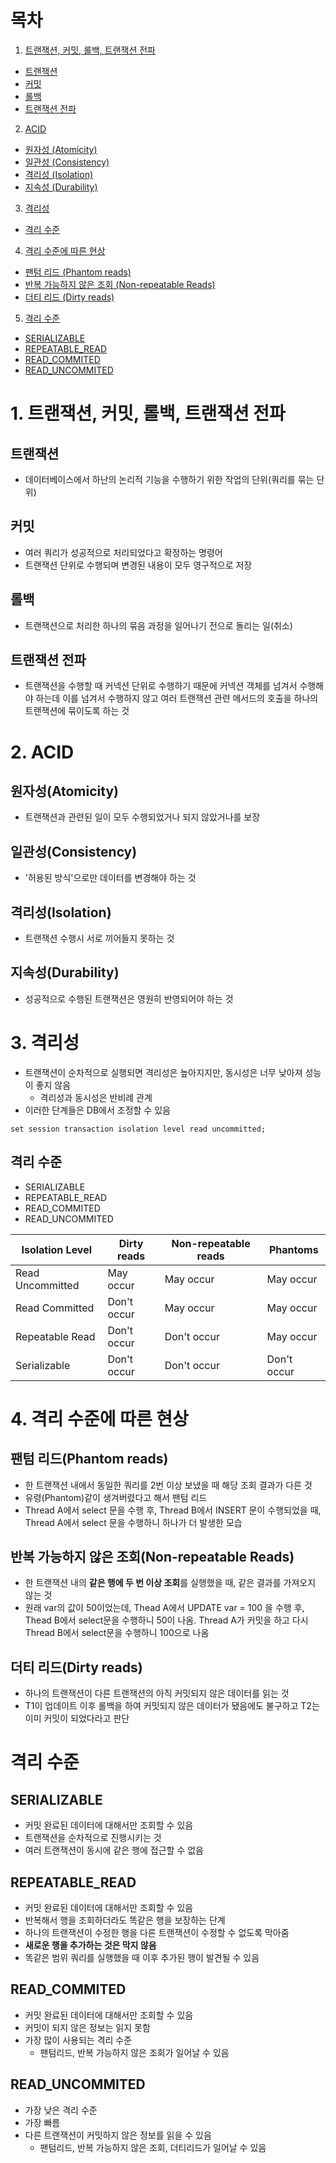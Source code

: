 # 목차

1. [트랜잭션, 커밋, 롤백, 트랜잭션 전파](#1-트랜잭션-커밋-롤백-트랜잭션-전파)

- [트랜잭션](#트랜잭션)
- [커밋](#커밋)
- [롤백](#롤백)
- [트랜잭션 전파](#트랜잭션-전파)

2. [ACID](#2-acid)

- [원자성 (Atomicity)](#원자성atomicity)
- [일관성 (Consistency)](#일관성consistency)
- [격리성 (Isolation)](#격리성isolation)
- [지속성 (Durability)](#지속성durability)

3. [격리성](#3-격리성)

- [격리 수준](#격리-수준)

4. [격리 수준에 따른 현상](#4-격리-수준에-따른-현상)

- [팬텀 리드 (Phantom reads)](#팬텀-리드phantom-reads)
- [반복 가능하지 않은 조회 (Non-repeatable Reads)](#반복-가능하지-않은-조회non-repeatable-reads)
- [더티 리드 (Dirty reads)](#더티-리드dirty-reads)

5. [격리 수준](#격리-수준-1)

- [SERIALIZABLE](#serializable)
- [REPEATABLE_READ](#repeatable_read)
- [READ_COMMITED](#read_commited)
- [READ_UNCOMMITED](#read_uncommited)

# 1. 트랜잭션, 커밋, 롤백, 트랜잭션 전파

## 트랜잭션

* 데이터베이스에서 하난의 논리적 기능을 수행하기 위한 작업의 단위(쿼리를 묶는 단위)

## 커밋

* 여러 쿼리가 성공적으로 처리되었다고 확정하는 명령어
* 트랜잭션 단위로 수행되며 변경된 내용이 모두 영구적으로 저장

## 롤백

* 트랜잭션으로 처리한 하나의 묶음 과정을 일어나기 전으로 돌리는 일(취소)

## 트랜잭션 전파

* 트랜잭션을 수행할 때 커넥션 단위로 수행하기 때문에 커넥션 객체를 넘겨서 수행해야 하는데 이를 넘겨서 수행하지 않고 여러 트랜잭션 관련 메서드의 호출을 하나의 트랜잭션에 묶이도록 하는 것

# 2. ACID

## 원자성(Atomicity)

* 트랜잭션과 관련된 일이 모두 수행되었거나 되지 않았거나를 보장

## 일관성(Consistency)

* '허용된 방식'으로만 데이터를 변경해야 하는 것

## 격리성(Isolation)

* 트랜잭션 수행시 서로 끼어들지 못하는 것

## 지속성(Durability)

* 성공적으로 수행된 트랜잭션은 영원히 반영되어야 하는 것

# 3. 격리성

* 트랜잭션이 순차적으로 실행되면 격리성은 높아지지만, 동시성은 너무 낮아져 성능이 좋지 않음
    * 격리성과 동시성은 반비례 관계
* 이러한 단계들은 DB에서 조정할 수 있음

```mysql
set session transaction isolation level read uncommitted;
```

## 격리 수준

* SERIALIZABLE
* REPEATABLE_READ
* READ_COMMITED
* READ_UNCOMMITED

| Isolation Level  | Dirty reads | Non-repeatable reads | Phantoms    |
|------------------|-------------|----------------------|-------------|
| Read Uncommitted | May occur   | May occur            | May occur   |
| Read Committed   | Don't occur | May occur            | May occur   |
| Repeatable Read  | Don't occur | Don't occur          | May occur   |
| Serializable     | Don't occur | Don't occur          | Don't occur |

# 4. 격리 수준에 따른 현상

## 팬텀 리드(Phantom reads)

* 한 트랜잭션 내에서 동일한 쿼리를 2번 이상 보냈을 때 해당 조회 결과가 다른 것
* 유령(Phantom)같이 생겨버렸다고 해서 팬텀 리드
* Thread A에서 select 문을 수행 후, Thread B에서 INSERT 문이 수행되었을 때, Thread A에서 select 문을 수행하니 하나가 더 발생한 모습

## 반복 가능하지 않은 조회(Non-repeatable Reads)

* 한 트랜잭션 내의 **같은 행에 두 번 이상 조회**를 실행했을 때, 같은 결과를 가져오지 않는 것
* 원래 var의 값이 50이었는데, Thead A에서 UPDATE var = 100 을 수행 후, Thead B에서 select문을 수행하니 50이 나옴. Thread A가 커밋을 하고 다시 Thread B에서
  select문을 수행하니 100으로 나옴

## 더티 리드(Dirty reads)

* 하나의 트랜잭션이 다른 트랜잭션의 아직 커밋되지 않은 데이터를 읽는 것
* T1이 업데이트 이후 롤백을 하여 커밋되지 않은 데이터가 됐음에도 불구하고 T2는 이미 커밋이 되었다라고 판단

# 격리 수준

## SERIALIZABLE

* 커밋 완료된 데이터에 대해서만 조회할 수 있음
* 트랜잭션을 순차적으로 진행시키는 것
* 여러 트랜잭션이 동시에 같은 행에 접근할 수 없음

## REPEATABLE_READ

* 커밋 완료된 데이터에 대해서만 조회할 수 있음
* 반복해서 행을 조회하더라도 똑같은 행을 보장하는 단계
* 하나의 트랜잭션이 수정한 행을 다른 트랜잭션이 수정할 수 없도록 막아줌
* **새로운 행을 추가하는 것은 막지 않음**
* 똑같은 범위 쿼리를 실행했을 때 이후 추가된 행이 발견될 수 있음

## READ_COMMITED

* 커밋 완료된 데이터에 대해서만 조회할 수 있음
* 커밋이 되지 않은 정보는 읽지 못함
* 가장 많이 사용되는 격리 수준
    * 팬텀리드, 반복 가능하지 않은 조회가 일어날 수 있음

## READ_UNCOMMITED

* 가장 낮은 격리 수준
* 가장 빠름
* 다른 트랜잭션이 커밋하지 않은 정보를 읽을 수 있음
    * 팬텀리드, 반복 가능하지 않은 조회, 더티리드가 일어날 수 있음